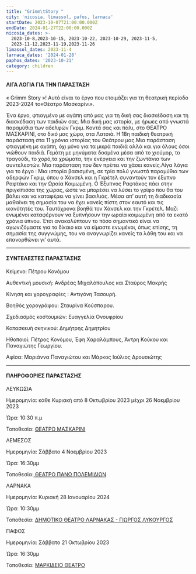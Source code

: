 ```yaml
---
title: "Grimm\tStory "
city: 'nicosia, limassol, pafos, larnaca'
startDate: 2023-10-07T21:00:00.000Z
endDate: 2024-01-27T22:00:00.000Z
nicosia_dates: >-
  2023-10-8,2023-10-15, 2023-10-22, 2023-10-29, 2023-11-5,
  2023-11-12,2023-11-19,2023-11-26
limassol_dates: 2023-11-4
larnaca_dates: '2024-01-28'
paphos_dates: '2023-10-21'
category: children
---
```


#### ΛΙΓΑ ΛΟΓΙΑ ΓΙΑ ΤΗΝ ΠΑΡΑΣΤΑΣΗ

« Grimm	Story »! Αυτό είναι το έργο που ετοιμάζει για τη θεατρική περίοδο 2023-2024 το«Θέατρο Μασκαρίνι».

Ένα έργο, φτιαγμένο με αγάπη από μας για τη δική σας διασκέδαση και τη διασκέδαση των παιδιών σας. Μια δική μας ιστορία, με ήρωες από γνωστά παραμύθια των αδελφών Γκριμ. Κοντά σας και πάλι, στο ΘΕΑΤΡΟ ΜΑΣΚΑΡΙΝΙ, στο δικό μας χώρο, στα Λατσιά.	H 18η παιδική θεατρική παράσταση στα 11 χρόνια ιστορίας του Θεάτρου μας.Μια παράσταση φτιαγμένη με αγάπη, όχι μόνο για τα μικρά παιδιά αλλά και για όλους όσοι νιώθουν παιδιά. Γεμάτη με μηνύματα δοσμένα μέσα από το χιούμορ, το τραγούδι, το χορό,τα χρώματα, την ενέργεια και την ζωντάνια των συντελεστών. Μια παράσταση που δεν πρέπει να χάσει κανείς.Λίγα λόγια για το έργο	: Μια ιστορία βασισμένη, σε τρία πολύ γνωστά παραμύθια των αδερφών Γκριμ, όπου ο Χάνσελ και η Γκρέτελ συναντούν τον έξυπνο Ραφτάκο και την Ωραία Κοιμωμένη. Ο Έξυπνος Ραφτάκος πάει στην πριγκίπισσα της χώρας, ώστε να μπορέσει να λύσει το γρίφο που θα του βάλει και να καταφέρει να γίνει βασιλιάς. Μέσα απ’ αυτή τη διαδικασία μαθαίνει τη σημασία του να έχει κανείς πίστη στον εαυτό και τις ικανότητές του. Ταυτόχρονα	βοηθά τον Χάνσελ	και την Γκρέτελ.	Μαζί ενωμένοι	καταφέρνουν	να ξυπνήσουν την ωραία κοιμωμένη από τα εκατό χρόνια ύπνου. Έτσι ανακαλύπτουν το πόσο σημαντικό είναι να αγωνιζόμαστε για το δίκαιο και να είμαστε ενωμένοι, όπως επίσης, τη σημασία της συγγνώμης, του να αναγνωρίζει κανείς τα λάθη του και να επανορθώνει γι’ αυτά.

***

#### ΣΥΝΤΕΛΕΣΤΕΣ ΠΑΡΑΣΤΑΣΗΣ

Κείμενο:	Πέτρου	Κονόμου

Αυθεντική	μουσική:	 Ανδρέας Μιχαλόπουλος και Σταύρος Μακρής 

Κίνηση και χορογραφίες : Αντιγόνη Τασουρή.&#x9;

Βοηθός	χορογράφου:  Σταυρίνα Κούσπαρου.&#x9;

Σχεδιασμός κοστουμιών: Ευαγγελία Ονουφρίου 

Κατασκευή σκηνικού:  Δημήτρης Δημητρίου

Ηθοποιοί:	Πέτρος	Κονόμου,	Έφη Χαραλάμπους,	Άντρη Κούκου	και Παναγιώτης	Γεωργίου.&#x9;

Αφίσα: Μαριάννα Παναγιώτου και Μάρκος Ιούλιος Δρουσιώτης

***

#### ΠΛΗΡΟΦΟΡΙΕΣ ΠΑΡΑΣΤΑΣΗΣ

ΛΕΥΚΩΣΙΑ

Ημερομηνία: κάθε Κυριακή από 8 Οκτωβρίου 2023 μέχρι 26 Νοεμβρίου 2023

Ώρα: 10:30 π.μ

Τοποθεσία: [ΘΕΑΤΡΟ ΜΑΣΚΑΡΙΝΙ ](https://www.google.com/maps/place/%CE%98%CE%AD%CE%B1%CF%84%CF%81%CE%BF+%CE%9C%CE%B1%CF%83%CE%BA%CE%B1%CF%81%CE%AF%CE%BD%CE%B9/@35.118677,33.3761871,17z/data=!3m1!4b1!4m6!3m5!1s0x14de190879b8036b:0xa61c1fbebbf53da8!8m2!3d35.1186726!4d33.378762!16s%2Fg%2F11jy3pmbk5?entry=ttu)

ΛΕΜΕΣΟΣ

Ημερομηνία: Σάββατο 4 Νοεμβρίου 2023

Ώρα: 16:30μμ

Τοποθεσία:[ ΘΕΑΤΡΟ ΠΑΝΩ ΠΟΛΕΜΙΔΙΩΝ ](https://www.google.com/maps/place/Cultural+Hall+of+Pano+Polemidia/@34.704668,32.9893072,17z/data=!4m10!1m2!2m1!1zzrjOtc6xz4TPgc6_IM-AzrHOvc-JIM-Azr_Ou861zrzOuc60zrnPic69!3m6!1s0x14e733dfadab0899:0x47c8d1c119781452!8m2!3d34.7046059!4d32.9916242!15sCirOuM61zrHPhM-Bzr8gz4DOsc69z4kgz4DOv867zrXOvM65zrTOuc-Jzr2SAQNhcnTgAQA!16s%2Fg%2F1tdby_5l?entry=ttu)

ΛΑΡΝΑΚΑ

Ημερομηνία: Κυριακή 28 Ιανουαρίου 2024

Ώρα: 10:30μμ

Τοποθεσία: [ΔΗΜΟΤΙΚΟ ΘΕΑΤΡΟ ΛΑΡΝΑΚΑΣ - ΓΙΩΡΓΟΣ ΛΥΚΟΥΡΓΟΣ](https://www.google.com/maps/place/WJ8G%2BCHC+Municipal+Theater,+Leonida+Kioupi,+Larnaca+6021,+Cyprus/@34.9160285,33.6239697,17z/data=!3m1!4b1!4m6!3m5!1s0x14e082afaf32c615:0xfceabf5700ff20cf!8m2!3d34.9160916!4d33.6265818!16s%2Fg%2F11b8tftzpz?entry=ttu)

ΠΑΦΟΣ

Ημερομηνία: Σάββατο 21 Οκτωβρίου 2023

Ώρα: 16:30μμ

Τοποθεσία: [ΜΑΡΚΙΔΕΙΟ ΘΕΑΤΡΟ](https://www.google.com/maps/place/Markideio+Theatre/@34.7781598,32.4206585,17z/data=!3m1!4b1!4m6!3m5!1s0x14e706f5450bd66d:0x68a598c2c5136439!8m2!3d34.7781598!4d32.4232334!16s%2Fg%2F1tf4_3gh?entry=ttu)
